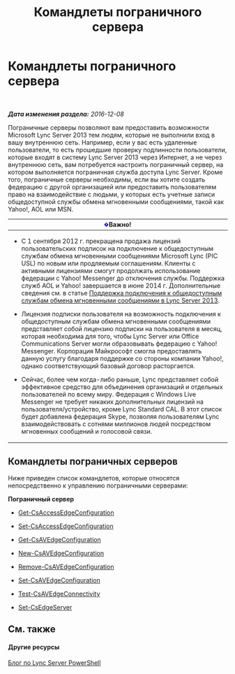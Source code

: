 ﻿---
title: Командлеты пограничного сервера
TOCTitle: Командлеты пограничного сервера
ms:assetid: 1a5427f4-a0d1-4652-8135-91333158ffc8
ms:mtpsurl: https://technet.microsoft.com/ru-ru/library/Gg415635(v=OCS.15)
ms:contentKeyID: 49309097
ms.date: 12/10/2016
mtps_version: v=OCS.15
ms.translationtype: HT
---

# Командлеты пограничного сервера

 

_**Дата изменения раздела:** 2016-12-08_

Пограничные серверы позволяют вам предоставить возможности Microsoft Lync Server 2013 тем людям, которые не выполнили вход в вашу внутреннюю сеть. Например, если у вас есть удаленные пользователи, то есть прошедшие проверку подлинности пользователи, которые входят в систему Lync Server 2013 через Интернет, а не через внутреннюю сеть, вам потребуется настроить пограничный сервер, на котором выполняется пограничная служба доступа Lync Server. Кроме того, пограничные серверы необходимы, если вы хотите создать федерацию с другой организацией или предоставить пользователям право на взаимодействие с людьми, у которых есть учетные записи общедоступной службы обмена мгновенными сообщениями, такой как Yahoo\!, AOL или MSN.

<table>
<colgroup>
<col style="width: 100%" />
</colgroup>
<thead>
<tr class="header">
<th><img src="images/JJ618369.important(OCS.15).gif" title="important" alt="important" />Важно!</th>
</tr>
</thead>
<tbody>
<tr class="odd">
<td><ul>
<li><p>С 1 сентября 2012 г. прекращена продажа лицензий пользовательских подписок на подключение к общедоступным службам обмена мгновенными сообщениями Microsoft Lync (PIC USL) по новым или продляемым соглашениям. Клиенты с активными лицензиями смогут продолжать использование федерации с Yahoo! Messenger до отключения службы. Поддержка служб AOL и Yahoo! завершается в июне 2014 г. Дополнительные сведения см. в статье <a href="lync-server-2013-support-for-public-instant-messenger-connectivity.md">Поддержка подключения к общедоступным службам обмена мгновенными сообщениями в Lync Server 2013</a>.</p></li>
<li><p>Лицензия подписки пользователя на возможность подключения к общедоступным службам обмена мгновенными сообщениями представляет собой лицензию подписки на пользователя в месяц, которая необходима для того, чтобы Lync Server или Office Communications Server могли образовывать федерацию с Yahoo! Messenger. Корпорация Майкрософт смогла предоставлять данную услугу благодаря поддержке со стороны компании Yahoo!, однако соответствующий базовый договор расторгается.</p></li>
<li><p>Сейчас, более чем когда-либо раньше, Lync представляет собой эффективное средство для объединения организаций и отдельных пользователей по всему миру. Федерация с Windows Live Messenger не требует никаких дополнительных лицензий на пользователя/устройство, кроме Lync Standard CAL. В этот список будет добавлена федерация Skype, позволяя пользователям Lync взаимодействовать с сотнями миллионов людей посредством мгновенных сообщений и голосовой связи.</p></li>
</ul></td>
</tr>
</tbody>
</table>


## Командлеты пограничных серверов

Ниже приведен список командлетов, которые относятся непосредственно к управлению пограничными серверами:

**Пограничный сервер**

  -   
    [Get-CsAccessEdgeConfiguration](get-csaccessedgeconfiguration.md)

  -   
    [Set-CsAccessEdgeConfiguration](set-csaccessedgeconfiguration.md)

  -   
    [Get-CsAVEdgeConfiguration](get-csavedgeconfiguration.md)

  -   
    [New-CsAVEdgeConfiguration](new-csavedgeconfiguration.md)

  -   
    [Remove-CsAVEdgeConfiguration](remove-csavedgeconfiguration.md)

  -   
    [Set-CsAVEdgeConfiguration](set-csavedgeconfiguration.md)

  -   
    [Test-CsAVEdgeConnectivity](test-csavedgeconnectivity.md)

  -   
    [Set-CsEdgeServer](set-csedgeserver.md)

## См. также

#### Другие ресурсы

[Блог по Lync Server PowerShell](http://go.microsoft.com/fwlink/?linkid=203150)

